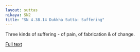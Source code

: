 ```yaml
---
layout: suttas
nikaya: SN2
title: "SN 4.38.14 Dukkha Sutta: Suffering"
---
```


Three kinds of suffering - of pain, of fabrication & of change.

[Full text](https://www.dhammatalks.org/suttas/SN/SN38_14.html)
